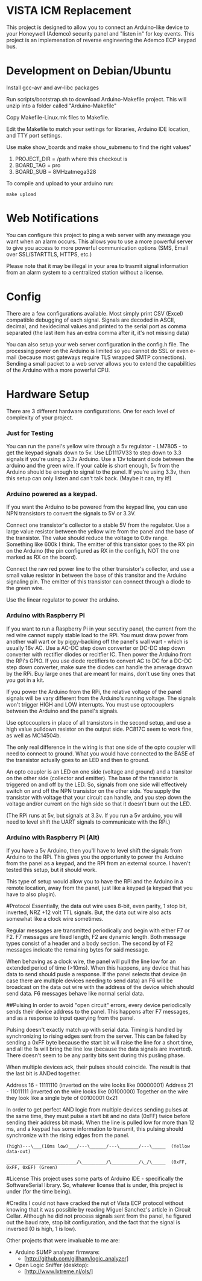 # VISTA ICM Replacement
This project is designed to allow you to connect an Arduino-like device to your Honeywell (Ademco) security panel and "listen in" for key events.  This project is an implemenation of reverse engineering the Ademco ECP keypad bus.

# Development on Debian/Ubuntu
Install gcc-avr and avr-libc packages

Run scripts/bootstrap.sh to download Arduino-Makefile project.  This will unzip into a folder called "Arduino-Makefile"

Copy Makefile-Linux.mk files to Makefile.

Edit the Makefile to match your settings for libraries, Arduino IDE location, and TTY port settings.

Use make show\_boards  and make show\_submenu to find the right values"

  1. PROJECT\_DIR       = /path where this checkout is
  2. BOARD\_TAG         = pro<F9>
  3. BOARD\_SUB         = 8MHzatmega328

To compile and upload to your arduino run:

```
make upload
```


# Web Notifications
You can configure this project to ping a web server with any message you want when an alarm occurs.  This allows you to use a more powerful server to give you access to more powerful communication options (SMS, Email over SSL/STARTTLS, HTTPS, etc.)

Please note that it may be illegal in your area to trasmit signal information from an alarm system to a centralized station without a license.

# Config
There are a few configurations available.  Most simply print CSV (Excel) compatible debugging of each signal.  Signals are decoded in ASCII, decimal, and hexidecimal values and printed to the serial port as comma separated (the last item has an extra comma after it, it's not missing data)

You can also setup your web server configuration in the config.h file.  The processing power on the Arduino is limited so you cannot do SSL or even e-mail (because most gateways require TLS wrapped SMTP connections).  Sending a small packet to a web server allows you to extend the capabilities of the Arduino with a more powerful CPU.

# Hardware Setup
There are 3 different hardware configurations.  One for each level of complexity of your project.<F9>

### Just for Testing
You can run the panel's yellow wire through a 5v regulator - LM7805 - to get the keypad signals down to 5v.  Use LD1117V33 to step down to 3.3 signals if you're using a 3.3v Arduino.  Use a 13v tolarant diode between the arduino and the green wire.  If your cable is short enough, 5v from the Arduino should be enough to signal to the panel.  If you're using 3.3v, then this setup can only listen and can't talk back.  (Maybe it can, try it!)


### Arduino powered as a keypad.

If you want the Arduino to be powered from the keypad line, you can use NPN transistors to convert the signals to 5V or 3.3V.

Connect one transistor's collector to a stable 5V from the regulator.  Use a large value resistor between the yellow wire from the panel and the base of the transistor.  The value should reduce the voltage to 0.6v range.  Something like 600k I think.  The emitter of this transistor goes to the RX pin on the Arduino (the pin configured as RX in the config.h, NOT the one marked as RX on the board).

Connect the raw red power line to the other transistor's collector, and use a small value resistor in between the base of this transitor and the Arduino signaling pin.  The emitter of this transistor can connect through a diode to the green wire.

Use the linear regulator to power the arduino.

### Arduino with Raspberry Pi

If you want to run a Raspberry Pi in your secutiry panel, the current from the red wire cannot supply stable load to the RPi.   You must draw power from another wall wart or by piggy-backing off the panel's wall wart - which is usually 16v AC.  Use a AC-DC step down converter or DC-DC step down converter with rectifier diodes or recitfier IC.  Then power the Arduino from the RPi's GPIO.  If you use diode rectifiers to convert AC to DC for a DC-DC step down converter, make sure the diodes can handle the amerage drawn by the RPi.  Buy large ones that are meant for mains, don't use tiny ones that you got in a kit.

If you power the Arduino from the RPi, the relative voltage of the panel signals will be vary different from the Arduino's running voltage.  The signals won't trigger HIGH and LOW interrupts.  You must use optocouplers between the Arduino and the panel's signals.

Use optocouplers in place of all transistors in the second setup, and use a high value pulldown resistor on the output side.  PC817C seem to work fine, as well as MC14504b.

The only real difference in the wiring is that one side of the opto coupler will need to connect to ground.  What you would have connected to the BASE of the transistor actually goes to an LED and then to ground.

An opto coupler is an LED on one side (voltage and ground) and a transitor on the other side (collector and emitter).  The base of the transistor is triggered on and off by the LED.  So, signals from one side will effectively switch on and off the NPN transistor on the other side.  You supply the transistor with voltage that your circuit can handle, and you step down the voltage and/or current on the high side so that it doesn't burn out the LED.

(The RPi runs at 5v, but signals at 3.3v.  If you run a 5v arduino, you will need to level shift the UART signals to communicate with the RPi.)

### Arduino with Raspberry Pi (Alt)

If you have a 5v Arduino, then you'll have to level shift the signals from Arduino to the RPi.  This gives you the opportunity to power the Arduino from the panel as a keypad, and the RPi from an external source.  I haven't tested this setup, but it should work.

This type of setup would allow you to have the RPi and the Arduino in a remote location, away from the panel, just like a keypad (a keypad that you have to also plugin).


#Protocol
Essentially, the data out wire uses 8-bit, even parity, 1 stop bit, inverted, NRZ +12 volt TTL signals.  But, the data out wire also acts somewhat like a clock wire sometimes.  

Regular messages are transmitted periodically and begin with either F7 or F2.  F7 messages are fixed length, F2 are dynamic length.  Both message types consist of a header and a body section.  The second by of F2 messages indicate the remaining bytes for said message.

When behaving as a clock wire, the panel will pull the line low for an extended period of time (&gt;10ms).  When this happens, any device that has data to send should pusle a response.  If the panel selects that device (in case there are multiple devices needing to send data) an F6 will be broadcast on the data out wire with the address of the device which should send data.  F6 messages behave like normal serial data.


##Pulsing
In order to avoid "open circuit" errors, every device periodically sends their device address to the panel.  This happens after F7 messages, and as a response to input querying from the panel.

Pulsing doesn't exactly match up with serial data.  Timing is handled by synchronizing to rising edges sent from the server.  This can be faked by sending a 0xFF byte because the start bit will raise the line for a short time, and all the 1s will bring the line low (because the data signals are inverted).  There doesn't seem to be any parity bits sent during this pusling phase.

When multiple devices ack, their pulses should coincide.  The result is that the last bit is ANDed together.

Address 16 - 11111110  (inverted on the wire looks like 00000001)
Address 21 - 11011111  (inverted on the wire looks like 00100000)
Together on the wire they look like a single byte of    00100001 0x21

In order to get perfect AND logic from multiple devices sending pulses at the same time, they must pulse a start bit and no data (0xFF) twice before sending their address bit mask.  When the line is pulled low for more than 12 ms, and a keypad has some information to transmit, this pulsing should synchronize with the rising edges from the panel.


    (high)---\___(10ms low)___/---\______/---\_______/---\_____  (Yellow data-out)
    
    __________________________/\_________/\__________/\_/\_____  (0xFF, 0xFF, 0xEF) (Green)

#License
This project uses some parts of Arduino IDE - specifically the SoftwareSerial library.  So, whatever license that is under, this project is under (for the time being).

#Credits
I could not have cracked the nut of Vista ECP protocol without knowing that it was possible by reading Miguel Sanchez's article in Circuit Cellar.  Although he did not process signals sent from the panel, he figured out the baud rate, stop bit configuration, and the fact that the signal is inversed (0 is high, 1 is low).

Other projects that were invaluable to me are:

* Arduino SUMP analyzer firmware:
  * [http://github.com/gillham/logic_analyzer]
* Open Logic Sniffer (desktop):
  * [http://www.lxtreme.nl/ols/]
